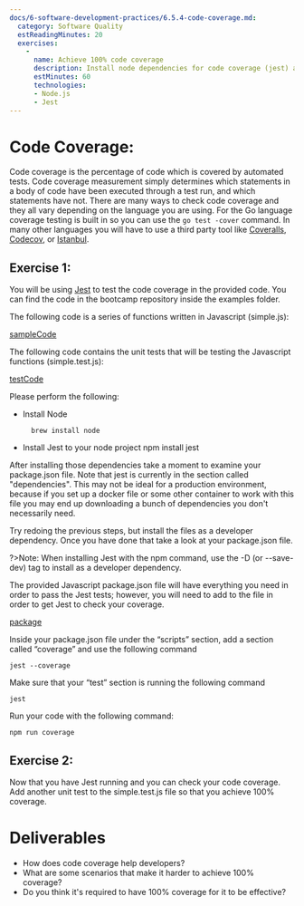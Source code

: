 ```yaml
---
docs/6-software-development-practices/6.5.4-code-coverage.md:
  category: Software Quality
  estReadingMinutes: 20
  exercises:
    -
      name: Achieve 100% code coverage
      description: Install node dependencies for code coverage (jest) and get 100% code coverage for a given module and tests.
      estMinutes: 60
      technologies:
      - Node.js
      - Jest
---
```


# Code Coverage:

Code coverage is the percentage of code which is covered by automated tests. Code coverage measurement simply determines which statements in a body of code have been executed through a test run, and which statements have not. There are many ways to check code coverage and they all vary depending on the language you are using. For the Go language coverage testing is built in so you can use the `go test -cover` command. In many other languages you will have to use a third party tool like [Coveralls](http://www.coveralls.io), [Codecov](http://www.codecov.io), or [Istanbul](http://www.istanbul.js.org).

## Exercise 1:

You will be using [Jest](https://jestjs.io/) to test the code coverage in the provided code. You can find the code in the bootcamp repository inside the examples folder.

The following code is a series of functions written in Javascript (simple.js):

[sampleCode](https://raw.githubusercontent.com/liatrio/devops-bootcamp/971baf1f2bbef2097b8e42508aff0811fc034e6d/examples/codeQuality/javascript/simple.js ':include :type=code javascript')

The following code contains the unit tests that will be testing the Javascript functions (simple.test.js):

[testCode](https://raw.githubusercontent.com/liatrio/devops-bootcamp/971baf1f2bbef2097b8e42508aff0811fc034e6d/examples/codeQuality/javascript/simple.test.js ':include :type=code javascript')

Please perform the following:

* Install Node

        brew install node

* Install Jest to your node project
        npm install jest

After installing those dependencies take a moment to examine your package.json file. Note that jest is currently in the section called "dependencies". This may not be ideal for a production environment, because if you set up a docker file or some other container to work with this file you may end up downloading a bunch of dependencies you don't necessarily need.

Try redoing the previous steps, but install the files as a developer dependency. Once you have done that take a look at your package.json file.

?>Note: When installing Jest with the npm command, use the -D (or --save-dev) tag to install as a developer dependency.

The provided Javascript package.json file will have everything you need in order to pass the Jest tests; however, you will need to add to the file in order to get Jest to check your coverage.

[package](https://raw.githubusercontent.com/liatrio/devops-bootcamp/971baf1f2bbef2097b8e42508aff0811fc034e6d/examples/codeQuality/javascript/package.json ':include :type=code json')

Inside your package.json file under the “scripts” section, add a section called “coverage” and use the following command

`jest --coverage`

Make sure that your “test” section is running the following command

`jest`

Run your code with the following command:

`npm run coverage`

## Exercise 2:

Now that you have Jest running and you can check your code coverage. Add another unit test to the simple.test.js file so that you achieve 100% coverage.

# Deliverables

* How does code coverage help developers?
* What are some scenarios that make it harder to achieve 100% coverage?
* Do you think it's required to have 100% coverage for it to be effective?
